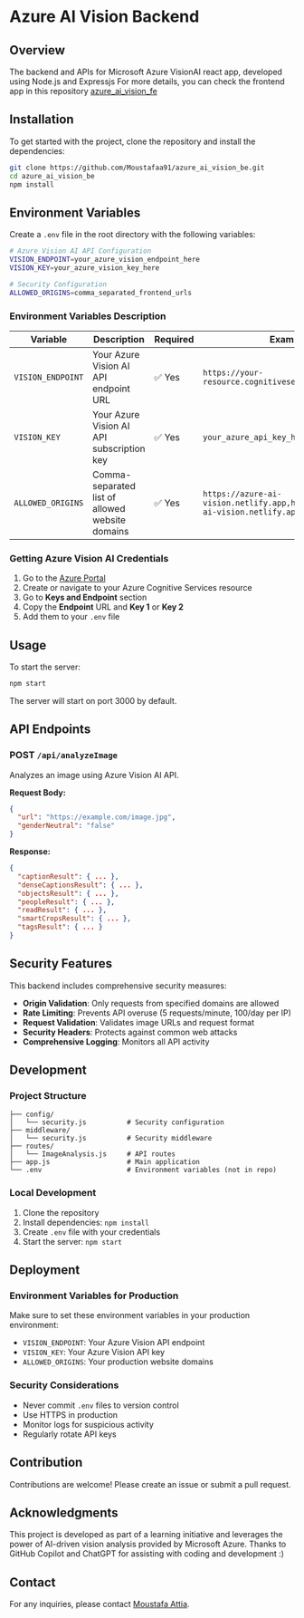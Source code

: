 # Azure AI Vision Backend

## Overview
The backend and APIs for Microsoft Azure VisionAI react app, developed using Node.js and Expressjs
For more details, you can check the frontend app in this repository [azure_ai_vision_fe](https://github.com/Moustafaa91/azure_ai_vision_fe)

## Installation

To get started with the project, clone the repository and install the dependencies:

```bash
git clone https://github.com/Moustafaa91/azure_ai_vision_be.git
cd azure_ai_vision_be
npm install
```

## Environment Variables

Create a `.env` file in the root directory with the following variables:

```bash
# Azure Vision AI API Configuration
VISION_ENDPOINT=your_azure_vision_endpoint_here
VISION_KEY=your_azure_vision_key_here

# Security Configuration
ALLOWED_ORIGINS=comma_separated_frontend_urls
```

### Environment Variables Description

| Variable | Description | Required | Example |
|----------|-------------|----------|---------|
| `VISION_ENDPOINT` | Your Azure Vision AI API endpoint URL | ✅ Yes | `https://your-resource.cognitiveservices.azure.com/` |
| `VISION_KEY` | Your Azure Vision AI API subscription key | ✅ Yes | `your_azure_api_key_here` |
| `ALLOWED_ORIGINS` | Comma-separated list of allowed website domains | ✅ Yes | `https://azure-ai-vision.netlify.app,https://www.azure-ai-vision.netlify.app` |

### Getting Azure Vision AI Credentials

1. Go to the [Azure Portal](https://portal.azure.com/)
2. Create or navigate to your Azure Cognitive Services resource
3. Go to **Keys and Endpoint** section
4. Copy the **Endpoint** URL and **Key 1** or **Key 2**
5. Add them to your `.env` file

## Usage

To start the server:
```bash
npm start
```

The server will start on port 3000 by default.

## API Endpoints

### POST `/api/analyzeImage`

Analyzes an image using Azure Vision AI API.

**Request Body:**
```json
{
  "url": "https://example.com/image.jpg",
  "genderNeutral": "false"
}
```

**Response:**
```json
{
  "captionResult": { ... },
  "denseCaptionsResult": { ... },
  "objectsResult": { ... },
  "peopleResult": { ... },
  "readResult": { ... },
  "smartCropsResult": { ... },
  "tagsResult": { ... }
}
```

## Security Features

This backend includes comprehensive security measures:

- **Origin Validation**: Only requests from specified domains are allowed
- **Rate Limiting**: Prevents API overuse (5 requests/minute, 100/day per IP)
- **Request Validation**: Validates image URLs and request format
- **Security Headers**: Protects against common web attacks
- **Comprehensive Logging**: Monitors all API activity

## Development

### Project Structure
```
├── config/
│   └── security.js          # Security configuration
├── middleware/
│   └── security.js          # Security middleware
├── routes/
│   └── ImageAnalysis.js     # API routes
├── app.js                   # Main application
└── .env                     # Environment variables (not in repo)
```

### Local Development

1. Clone the repository
2. Install dependencies: `npm install`
3. Create `.env` file with your credentials
4. Start the server: `npm start`

## Deployment

### Environment Variables for Production

Make sure to set these environment variables in your production environment:

- `VISION_ENDPOINT`: Your Azure Vision API endpoint
- `VISION_KEY`: Your Azure Vision API key  
- `ALLOWED_ORIGINS`: Your production website domains

### Security Considerations

- Never commit `.env` files to version control
- Use HTTPS in production
- Monitor logs for suspicious activity
- Regularly rotate API keys

## Contribution
Contributions are welcome! Please create an issue or submit a pull request.

## Acknowledgments
This project is developed as part of a learning initiative and leverages the power of AI-driven vision analysis provided by Microsoft Azure.
Thanks to GitHub Copilot and ChatGPT for assisting with coding and development :)

## Contact
For any inquiries, please contact [Moustafa Attia](https://www.linkedin.com/in/mustafa1090).


